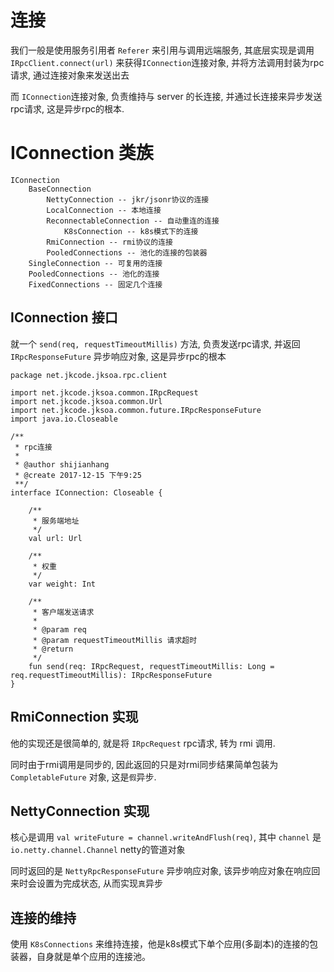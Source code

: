 # 连接

我们一般是使用服务引用者 `Referer` 来引用与调用远端服务, 其底层实现是调用 `IRpcClient.connect(url)` 来获得`IConnection`连接对象, 并将方法调用封装为rpc请求, 通过连接对象来发送出去

而 `IConnection`连接对象, 负责维持与 server 的长连接, 并通过长连接来异步发送rpc请求, 这是异步rpc的根本.

# IConnection 类族

```
IConnection
	BaseConnection
		NettyConnection -- jkr/jsonr协议的连接
		LocalConnection -- 本地连接
		ReconnectableConnection -- 自动重连的连接
		    K8sConnection -- k8s模式下的连接
		RmiConnection -- rmi协议的连接
        PooledConnections -- 池化的连接的包装器
	SingleConnection -- 可复用的连接
	PooledConnections -- 池化的连接
	FixedConnections -- 固定几个连接
```

## IConnection 接口

就一个 `send(req, requestTimeoutMillis)` 方法, 负责发送rpc请求, 并返回 `IRpcResponseFuture` 异步响应对象, 这是异步rpc的根本

```
package net.jkcode.jksoa.rpc.client

import net.jkcode.jksoa.common.IRpcRequest
import net.jkcode.jksoa.common.Url
import net.jkcode.jksoa.common.future.IRpcResponseFuture
import java.io.Closeable

/**
 * rpc连接
 *
 * @author shijianhang
 * @create 2017-12-15 下午9:25
 **/
interface IConnection: Closeable {

    /**
     * 服务端地址
     */
    val url: Url

    /**
     * 权重
     */
    var weight: Int

    /**
     * 客户端发送请求
     *
     * @param req
     * @param requestTimeoutMillis 请求超时
     * @return
     */
    fun send(req: IRpcRequest, requestTimeoutMillis: Long = req.requestTimeoutMillis): IRpcResponseFuture
}
```

## RmiConnection 实现

他的实现还是很简单的, 就是将 `IRpcRequest` rpc请求, 转为 rmi 调用.

同时由于rmi调用是同步的, 因此返回的只是对rmi同步结果简单包装为 `CompletableFuture` 对象, 这是`假`异步.

## NettyConnection 实现

核心是调用 `val writeFuture = channel.writeAndFlush(req)`, 其中 `channel` 是 `io.netty.channel.Channel` netty的管道对象

同时返回的是 `NettyRpcResponseFuture` 异步响应对象, 该异步响应对象在响应回来时会设置为完成状态, 从而实现`真`异步

## 连接的维持
使用 `K8sConnections` 来维持连接，他是k8s模式下单个应用(多副本)的连接的包装器，自身就是单个应用的连接池。